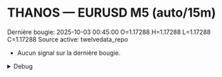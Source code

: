 # THANOS — EURUSD M5 (auto/15m)
Dernière bougie: 2025-10-03 00:45:00  O=1.17288  H=1.17288  L=1.17288  C=1.17288
Source active: twelvedata_repo

- Aucun signal sur la dernière bougie.

<details><summary>Debug</summary>

- TD_API_KEY manquant.

</details>
